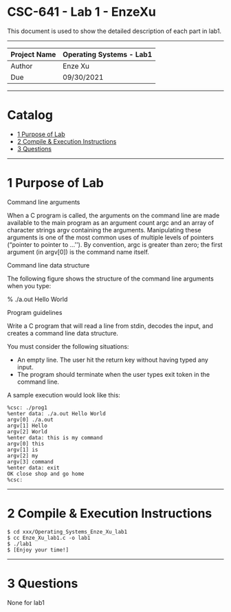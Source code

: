 CSC-641 - Lab 1 - EnzeXu
===========================
This document is used to show the detailed description of each part in lab1.

****
 
| Project Name | Operating Systems - Lab1 |
| ---- | ---- |
| Author | Enze Xu |
| Due | 09/30/2021 |

****
# Catalog

* [1 Purpose of Lab](#1-purpose-of-lab)
* [2 Compile & Execution Instructions](#2-compile--execution-instructions)
* [3 Questions](#3-questions)

****

# 1 Purpose of Lab
Command line arguments

When a C program is called, the arguments on the command line are made available to the main
program as an argument count argc and an array of character strings argv containing the arguments.
Manipulating these arguments is one of the most common uses of multiple levels of pointers (“pointer to
pointer to ...''). By convention, argc is greater than zero; the first argument (in argv[0]) is the command
name itself.

Command line data structure

The following figure shows the structure of the command line arguments when you type:

% ./a.out Hello World


Program guidelines

Write a C program that will read a line from stdin, decodes the input, and creates a command line data
structure.

You must consider the following situations:

- An empty line. The user hit the return key without having typed any input.
- The program should terminate when the user types exit token in the command line.


A sample execution would look like this:

```shell
%csc: ./prog1
%enter data: ./a.out Hello World
argv[0] ./a.out
argv[1] Hello
argv[2] World
%enter data: this is my command
argv[0] this
argv[1] is
argv[2] my
argv[3] command
%enter data: exit
OK close shop and go home
%csc:
```

****

# 2 Compile & Execution Instructions
```shell
$ cd xxx/Operating_Systems_Enze_Xu_lab1
$ cc Enze_Xu_lab1.c -o lab1
$ ./lab1
$ [Enjoy your time!]
```

****

# 3 Questions
None for lab1

